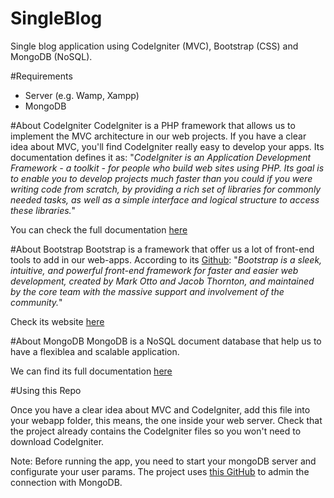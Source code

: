 # SingleBlog
Single blog application using CodeIgniter (MVC), Bootstrap (CSS) and MongoDB (NoSQL).

#Requirements

  - Server (e.g. Wamp, Xampp)
  - MongoDB
  
#About CodeIgniter
CodeIgniter is a PHP framework that allows us to implement the MVC architecture in our web projects. If you have a clear idea about MVC, you'll find CodeIgniter really easy to develop your apps. 
Its documentation defines it as: "*CodeIgniter is an Application Development Framework - a toolkit - for people who build web sites using PHP. Its goal is to enable you to develop projects much faster than you could if you were writing code from scratch, by providing a rich set of libraries for commonly needed tasks, as well as a simple interface and logical structure to access these libraries.*"

You can check the full documentation [here](http://www.codeigniter.com/user_guide/general/welcome.html)

#About Bootstrap
Bootstrap is a framework that offer us a lot of front-end tools to add in our web-apps. According to its [Github](https://github.com/twbs/bootstrap): "*Bootstrap is a sleek, intuitive, and powerful front-end framework for faster and easier web development, created by Mark Otto and Jacob Thornton, and maintained by the core team with the massive support and involvement of the community.*"

Check its website [here](http://getbootstrap.com/)

#About MongoDB
MongoDB is a NoSQL document database that help us to have a flexiblea and scalable application.  

We can find its full documentation [here](https://docs.mongodb.org/manual/)

#Using this Repo

Once you have a clear idea about MVC and CodeIgniter, add this file into your webapp folder, this means, the one inside your web server. Check that the project already contains the CodeIgniter files so you won't need to download CodeIgniter.

Note: Before running the app, you need to start your mongoDB server and configurate your user params. The project uses [this GitHub](https://github.com/bcit-ci/CodeIgniter/wiki/Using-MongoDB-in-Codeigniter) to admin the connection with MongoDB.



